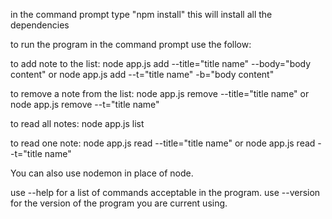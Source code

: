 in the command prompt type
	"npm install" 
this will install all the dependencies

to run the program in the command prompt use the follow:

to add note to the list:
	node app.js add --title="title name" --body="body content"
	or 
	node app.js add --t="title name" -b="body content"

to remove a note from the list:
	node app.js remove --title="title name"
	or
	node app.js remove --t="title name"

to read all notes:
	node app.js list

to read one note:
	node app.js read --title="title name"
	or
	node app.js read --t="title name"


You can also use nodemon in place of node. 

use --help for a list of commands acceptable in the program.
use --version for the version of the program you are current using.